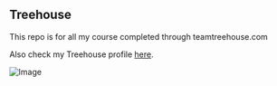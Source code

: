 ## Treehouse

This repo is for all my course completed through teamtreehouse.com

Also check my Treehouse profile [here](https://teamtreehouse.com/danielbarros).

![Image](https://user-images.githubusercontent.com/28615218/61447145-f7d0a700-a982-11e9-8813-79b755b9f166.jpg)
